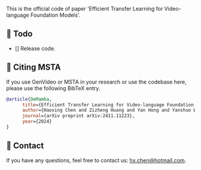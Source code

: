 This is the official code of paper 'Efficient Transfer Learning for Video-language Foundation Models'.

## :dart: Todo

- [] Release code.

## :space_invader: Citing MSTA
If you use GenVideo or MSTA in your research or use the codebase here, please use the following BibTeX entry.

```BibTeX
@article{DeMamba,
      title={Efficient Transfer Learning for Video-language Foundation Models},
      author={Haoxing Chen and Zizheng Huang and Yan Hong and Yanshuo Wang and Zhongcai Lyu and Zhuoer Xu and Jun Lan and Zhangxuan Gu},
      journal={arXiv preprint arXiv:2411.11223},
      year={2024}
}
```


## :email: Contact
If you have any questions, feel free to contact us: hx.chen@hotmail.com.
